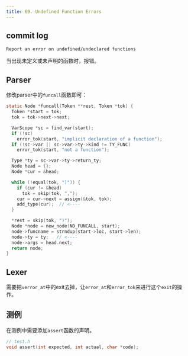 ```yaml
---
title: 69. Undefined Function Errors
---
```


## commit log

```plaintext
Report an error on undefined/undeclared functions
```

当出现未定义或未声明的函数时，报错。

## Parser

修改parser中的`funcall`函数即可：

```c
static Node *funcall(Token **rest, Token *tok) {
  Token *start = tok;
  tok = tok->next->next;

  VarScope *sc = find_var(start);
  if (!sc)
    error_tok(start, "implicit declaration of a function");
  if (!sc->var || sc->var->ty->kind != TY_FUNC)
    error_tok(start, "not a function");

  Type *ty = sc->var->ty->return_ty;
  Node head = {};
  Node *cur = &head;

  while (!equal(tok, ")")) {
    if (cur != &head)
      tok = skip(tok, ",");
    cur = cur->next = assign(&tok, tok);
    add_type(cur);  // <----
  }

  *rest = skip(tok, ")");
  Node *node = new_node(ND_FUNCALL, start);
  node->funcname = strndup(start->loc, start->len);
  node->ty = ty;   // <----
  node->args = head.next;
  return node;
}
```

## Lexer

需要把`verror_at`中的exit去掉，让`error_at`和`error_tok`来进行这个`exit`的操作。

## 测例

在测例中需要添加`assert`函数的声明。

```c
// test.h
void assert(int expected, int actual, char *code);
```
